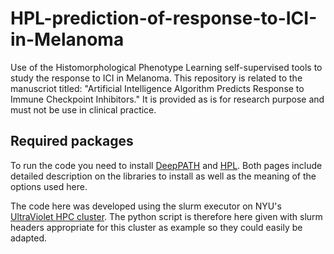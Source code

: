 # HPL-prediction-of-response-to-ICI-in-Melanoma

Use of the Histomorphological Phenotype Learning self-supervised tools to study the response to ICI in Melanoma. This repository is related to the manuscriot titled: "Artificial Intelligence Algorithm Predicts Response to Immune Checkpoint Inhibitors." It is provided as is for research purpose and must not be use in clinical practice.

## Required packages
To run the code you need to install [DeepPATH](https://github.com/ncoudray/DeepPATH) and [HPL](https://github.com/AdalbertoCq/Histomorphological-Phenotype-Learning). 
Both pages include detailed description on the libraries to install as well as the meaning of the options used here.

The code here was developed using the slurm executor on NYU's [UltraViolet HPC cluster](https://med.nyu.edu/research/scientific-cores-shared-resources/high-performance-computing-core). The python script is therefore here given with slurm headers appropriate for this cluster as example so they could easily be adapted.  





